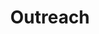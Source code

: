 ---
# Featured tags need to have either the `list` or `grid` layout (PRO only).
layout: list

# The title of the tag's page.
title: Outreach

# The name of the tag, used in a post's front matter (e.g. tags: [<slug>]).
slug: outreach

# (Optional) Write a short (~150 characters) description of this featured tag.
description: >
  Before listing the experiences, talk about open-source, making science transparent and accessible. Talk about what topics and questions I'm interested in exploring. Also perhaps highlight your publication! And a note saying See you at SfN 2024!

# (Optional) You can disable grouping posts by date.
# no_groups: true

# Exclude this example category from the sitemap.
# DON'T USE THIS SETTING IN YOUR CATEGORIES!
sitemap: false
categories: [outreach]
tags: [outreach]
---